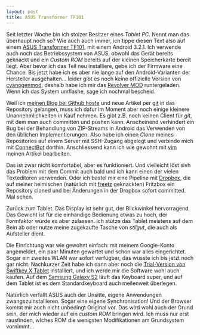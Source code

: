 ```yaml
---
layout: post
title: ASUS Transformer TF101
---
```

Seit letzter Woche bin ich stolzer Besitzer eines *Tablet PC*. Nennt man das überhaupt noch so? Wie auch auch immer, ich tippe diesen Text also auf einem [ASUS Transformer TF101][1], mit einem Android 3.2.1. Ich verwende auch noch das Betriebssystem von ASUS, obwohl das Gerät bereits geknackt und ein *Custom ROM* bereits auf der kleinen Speicherkarte bereit liegt. Aber bevor ich das Teil neu installiere, gebe ich der Firmware eine Chance. Bis jetzt habe ich es aber nie lange auf den Android-Varianten der Hersteller ausgehalten... leider gibt es noch keine offizielle Version von [cyanogenmod][2], deshalb habe ich mir das [Revolver MOD][3] runtergeladen. Wenn ich das System umflashe, sage ich nochmal bescheid.

Weil ich [meinen Blog bei Github hoste][4] und neue Artikel per [git][0] in das Repository gelangen, muss ich dafur im Moment aber noch einige kleinere Unannehmlichkeiten in Kauf nehmen. Es gibt z.B. noch keinen Client für *git*, mit dem man auch committen und pushen kann. Anscheinend verhindert ein Bug bei der Behandlung von ZIP-Streams in Android das Verwenden von den üblichen Implementierungen. Also habe ich einen *Clone* meines Repositories auf einem Server mit SSH-Zugang abgelegt und verbinde mich mit [ConnectBot][5] dorthin. Anschliessend kann ich wie gewohnt mit [vim][6] meinen Artikel bearbeiten.

Das ist zwar nicht komfortabel, aber es funktioniert. Und vielleicht löst sivh das Problem mit dem Commit auch bald und ich kann einen der vielen Texteditoren verwenden. Oder ich bastel mir eine Pipeline mit [Dropbox][7], die auf meiner heimischen (natürlich mit [freetz][8] geknackten) Fritzbox ein Repository cloned und bei Änderungen in der Dropbox sofort committed. Mal sehen.

Zurück zum Tablet. Das Display ist sehr gut, der Blickwinkel hervorragend. Das Gewicht ist für die einhändige Bedienung etwas zu hoch, der Formfaktor würde es aber zulassen. Ich stütze das Tablet meistens auf dem Bein ab oder nutze meine zugekaufte Tasche von *stilgut*, die auch als Aufsteller dient.

Die Einrichtung war wie gewohnt einfach: mit meinem Google-Konto angemeldet, ein paar Minuten gewartet und schon war alles eingerichtet. Sogar ein zweites WLAN war sofort verfügbar, das wusste ich bis jetzt noch gar nicht. Nachkurzer Zeit habe ich dann aber noch die [Trial-Version von Swiftkey X Tablet][9] installiert, und ich werde mir die Software wohl auch kaufen. Auf dem [Samsung Galaxy S2][10] läuft das Keyboard super, und auf dem Tablet ist es dem Standardkeyboard auch meilenweit überlegen.

Natürlich verfällt ASUS auch der Unsitte, eigene Anwendungen zwangszuinstallieren. Sogar eine eigene Synchronisation! Und der Browser kommt mir auch nicht unbedingt Original vor. Das wird wohl auch der Grund sein, der mich wieder auf ein *custom ROM* bringen wird. Ich muss nur erst rausfinden, wlches ROM die wenigsten Modifikationen am Grundsystem vornimmt...

[0]: http://git-scm.org
[1]: http://www.asus.de/Eee/Eee_Pad/Eee_Pad_Transformer_TF101/
[2]: http://www.cyanogenmod.com/devices
[3]: http://forum.xda-developers.com/showthread.php?t=1173230&page=164
[4]: https://github.com/MoriTanosuke/moritanosuke.github.com
[5]: https://market.android.com/details?id=org.connectbot
[6]: http://vim.org
[7]: http://getdropbox.com
[8]: http://freetz.org
[9]: https://market.android.com/details?id=com.touchtype.swiftkey.tablet.trial
[10]: http://blog.kopis.de/2011/07/05/erster-eindruck-samsung-galaxy-s2-i9100/


